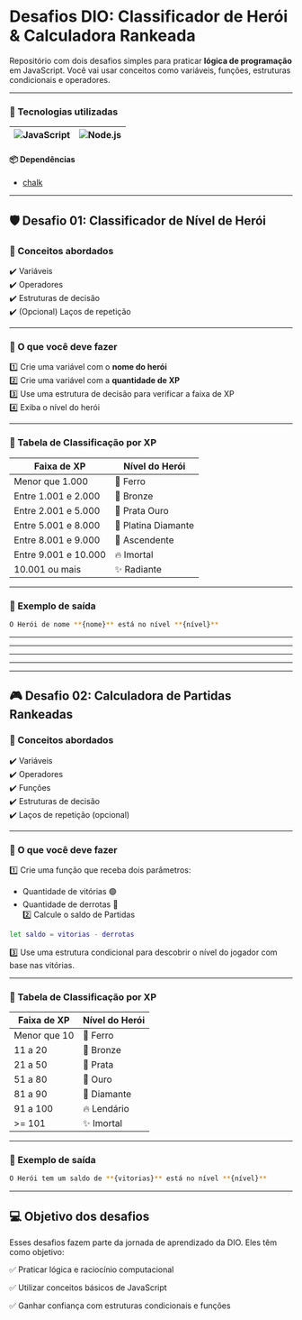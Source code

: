 
#  Desafios DIO: Classificador de Herói & Calculadora Rankeada

Repositório com dois desafios simples para praticar **lógica de programação** em JavaScript. Você vai usar conceitos como variáveis, funções, estruturas condicionais e operadores.

---
### 🚀 Tecnologias utilizadas
![JavaScript](https://img.shields.io/badge/JavaScript-FBC02D?style=flat-square&logo=javascript&logoColor=black) | ![Node.js](https://img.shields.io/badge/Node.js-3C873A?style=flat-square&logo=nodedotjs&logoColor=white) |
| ---------------------- | --------------------- |


#### 📦 Dependências
- [chalk](https://www.npmjs.com/package/chalk)

---

## 🛡️ Desafio 01: Classificador de Nível de Herói

### 🧰 Conceitos abordados

✔️ Variáveis  
✔️ Operadores  
✔️ Estruturas de decisão  
✔️ (Opcional) Laços de repetição

---

### 🎯 O que você deve fazer

1️⃣ Crie uma variável com o **nome do herói**  
2️⃣ Crie uma variável com a **quantidade de XP**  
3️⃣ Use uma estrutura de decisão para verificar a faixa de XP  
4️⃣ Exiba o nível do herói

---

### 🧮 Tabela de Classificação por XP

| Faixa de XP           | Nível do Herói       |
|------------------------|----------------------|
| Menor que 1.000        | 🏅 Ferro              |
| Entre 1.001 e 2.000    | 🥉 Bronze             |
| Entre 2.001 e 5.000    | 🥈 Prata Ouro         |
| Entre 5.001 e 8.000    | 💎 Platina Diamante   |
| Entre 8.001 e 9.000    | 🚀 Ascendente         |
| Entre 9.001 e 10.000   | 🔥 Imortal            |
| 10.001 ou mais         | ✨ Radiante           |

---

### 💬 Exemplo de saída

```bash
O Herói de nome **{nome}** está no nível **{nível}**
```

---
---
---
---
---

## 🎮 Desafio 02: Calculadora de Partidas Rankeadas

### 🧰 Conceitos abordados

✔️ Variáveis  
✔️ Operadores  
✔️ Funções  
✔️ Estruturas de decisão  
✔️ Laços de repetição (opcional)  

---

### 🎯 O que você deve fazer

1️⃣ Crie uma função que receba dois parâmetros: 
  - Quantidade de vitórias 🟢
  - Quantidade de derrotas 🔴  
2️⃣ Calcule o saldo de Partidas
  ```bash 
  let saldo = vitorias - derrotas
  ``` 
3️⃣ Use uma estrutura condicional para descobrir o nível do jogador com base nas vitórias.  

---

### 🧮 Tabela de Classificação por XP

| Faixa de XP       | Nível do Herói       |
|-------------------|----------------------|
| Menor que 10      | 🏅  Ferro            |
| 11 a 20           | 🥉 Bronze            |
| 21 a 50           | 🥈 Prata             |
| 51 a 80           | 🥇 Ouro              |
| 81 a 90           | 💎 Diamante          |
| 91 a 100          | 🔥 Lendário           |
| >= 101            | ✨ Imortal           |

---

### 💬 Exemplo de saída

```bash
O Herói tem um saldo de **{vitorias}** está no nível **{nível}**
```

---

## 💻 Objetivo dos desafios
Esses desafios fazem parte da jornada de aprendizado da DIO. Eles têm como objetivo:

✅ Praticar lógica e raciocínio computacional

✅ Utilizar conceitos básicos de JavaScript

✅ Ganhar confiança com estruturas condicionais e funções





